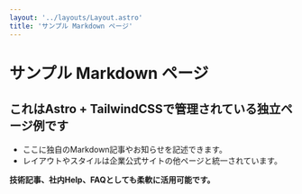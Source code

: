 ```yaml
---
layout: '../layouts/Layout.astro'
title: 'サンプル Markdown ページ'
---
```


# サンプル Markdown ページ

## これはAstro + TailwindCSSで管理されている独立ページ例です

- ここに独自のMarkdown記事やお知らせを記述できます。
- レイアウトやスタイルは企業公式サイトの他ページと統一されています。

**技術記事、社内Help、FAQとしても柔軟に活用可能です。**